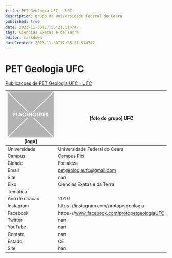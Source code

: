 ```yaml
---
title: PET Geologia UFC - UFC
description: grupo da Universidade Federal do Ceara
published: true
date: 2023-11-30T17:55:21.514747
tags: Ciencias Exatas e da Terra
editor: markdown
dateCreated: 2023-11-30T17:55:21.514747
---
```


# PET Geologia UFC

[Publicacoes de PET Geologia UFC - UFC](/atividade/106PETGeologiaUFCUFC/feed.md)

| ![placeholder.png](/placeholder.png) [logo] | [foto do grupo] UFC         |
| ------------------------------------------- | ------------------------------------------------- |
| Universidade                                | Universidade Federal do Ceara      |
| Campus                                      | Campus Pici            |
| Cidade                                      | Fortaleza             |
| Email                                       | petgeologiaufc@gmail.com             |
| Site                                        | nan              |
| Eixo                                        | Ciencias Exatas e da Terra              |
| Tematica                                    |           |
| Ano de criacao                              | 2016        |
| Instagram                                   | https-//instagram.com/protopetgeologia         |
| Facebook                                    | https-//www.facebook.com/protopetgeologiaUFC          |
| Twitter                                     | nan           |
| YouTube                                     | nan           |
| Contato                                     | nan         |
| Estado                                      |  CE            |
| Site                                        | nan |

